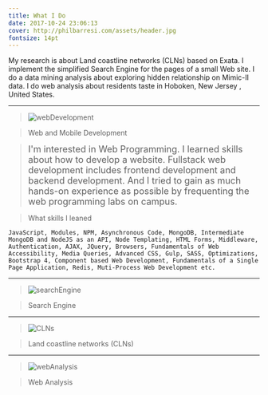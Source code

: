 ```yaml
---
title: What I Do
date: 2017-10-24 23:06:13
cover: http://philbarresi.com/assets/header.jpg
fontsize: 14pt
---
```


My research is about Land coastline networks (CLNs) based on Exata.
I implement the simplified Search Engine for the pages of a small Web site.
I do a data mining analysis about exploring hidden relationship on Mimic-II data. 
I do web analysis about residents taste in Hoboken, New Jersey , United States.


---
>![webDevelopment](https://image.flaticon.com/icons/svg/321/321768.svg)

> Web and Mobile Development

> <font size = '4px'>I'm interested in Web Programming. I learned skills about how to develop a website. Fullstack web development includes frontend development and backend development. And I tried to gain as much hands-on experience as possible by frequenting the web programming labs on campus.</font>

> What skills I leaned

    JavaScript, Modules, NPM, Asynchronous Code, MongoDB, Intermediate MongoDB and NodeJS as an API, Node Templating, HTML Forms, Middleware, Authentication, AJAX, JQuery, Browsers, Fundamentals of Web Accessibility, Media Queries, Advanced CSS, Gulp, SASS, Optimizations, Bootstrap 4, Component based Web Development, Fundamentals of a Single Page Application, Redis, Muti-Process Web Development etc.

---
>![searchEngine](https://image.flaticon.com/icons/svg/235/235196.svg)

> Search Engine

> <font size = '4px'></font>

---
>![CLNs](https://image.flaticon.com/icons/png/512/589/589849.png)

> Land coastline networks (CLNs)

---
>![webAnalysis](https://image.flaticon.com/icons/svg/235/235230.svg)

> Web Analysis

